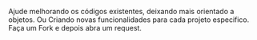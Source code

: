 Ajude melhorando os códigos existentes, deixando mais orientado a objetos. Ou Criando novas funcionalidades para cada projeto especifico.
Faça um Fork e depois abra um request.

